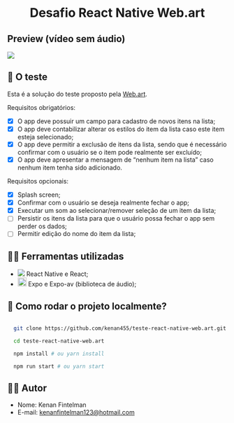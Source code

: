 
<h1 align="center" class="line-1 anim-typewriter">Desafio React Native Web.art </h1>


<h2>Preview (vídeo sem áudio)</h2>
<img align="center"  class="img__project " src="./github/reactAppVideo.mp4">

<br>


<h2 id="the_challenge"> 🌋 O teste</h2>

Esta é a solução do teste proposto pela [Web.art](https://www.webart.com.br/).

Requisitos obrigatórios:
  - [x] O app deve possuir um campo para cadastro de novos itens na lista;
  - [x] O app deve contabilizar alterar os estilos do item da lista caso este item esteja selecionado;
  - [x] O app deve permitir a exclusão de itens da lista, sendo que é necessário confirmar com o usuário se o item pode realmente ser excluído;
  - [x] O app deve apresentar a mensagem de “nenhum item na lista” caso nenhum item tenha sido adicionado.
 
Requisitos opcionais:
  - [x] Splash screen; 
  - [x] Confirmar com o usuário se deseja realmente fechar o app;
  - [x] Executar um som ao selecionar/remover seleção de um item da lista;
  - [ ] Persistir os itens da lista para que o usuário possa fechar o app sem perder os dados;
  - [ ] Permitir edição do nome do item da lista;
  
<h2 id="built_with">👷‍♂️ Ferramentas utilizadas</h2>

-  <img src="https://img.icons8.com/plasticine/20/000000/react.png"/> React Native e React;
-  <img class="icon" height="20" src="https://miro.medium.com/max/1024/1*wPKZnE6XTw-wtH2k-KARPg.png"/> Expo e Expo-av (biblioteca de áudio);


<h2 id="built_with">📝 Como rodar o projeto localmente?</h2>

```bash

  git clone https://github.com/kenan455/teste-react-native-web.art.git

  cd teste-react-native-web.art

  npm install # ou yarn install 

  npm run start # ou yarn start 
```

<h2 id="author">👨‍🎓 Autor </h2>

- Nome: Kenan Fintelman
- E-mail: kenanfintelman123@hotmail.com
